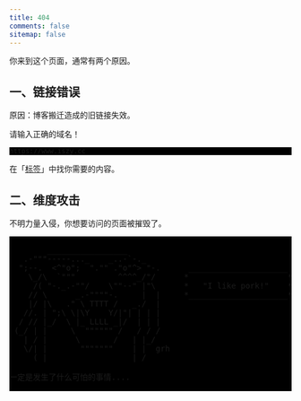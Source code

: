 ```yaml
---
title: 404
comments: false
sitemap: false
---
```


你来到这个页面，通常有两个原因。

## 一、链接错误

原因：博客搬迁造成的旧链接失效。

请输入正确的域名！

```
https://www.iszy.cc
```

在「[标签](/tags/)」中找你需要的内容。

## 二、维度攻击

不明力量入侵，你想要访问的页面被摧毁了。

<!----------------------------------------------------------------
         mm
      /^(  )^\                     Ascii arts included in this page:
      \,(..),/                     - R2D2, provided by: http://www.chris.com/
        V~~V                       - Texts, generated from: http://www.network-science.de/ascii/
                                   http:// cnfeat.github.io

------------------------------------------------------------------>

  <style>
    pre {
          background: black;
          border: none;
    }
  </style>

  <pre>

        _________________
   .-"""-----..._    _..-`-._
  ";--.  &lt;^"o";  "."" ."o"^&gt; "-.      _____________________
    \_/\  `"""         ^^^^_/"/      *                     *
     /( "-._.-""/    \""--" |"\      *   "I like pork!"    *
    // \      _.-""""-.     |  |     *_____________________*
    |/ |\   ." \ TTTT /   _./  |
   //. | ";\ \|\Y    Y/|"| | | |
  / // |_/  \ |_ LLLL _|/  | | |
 (_/ | |     \  """""" /   / / /
   | / |      \       /   | |_/
   \/| |       """""""    | |  grh
     ( |                  | /

一定是发生了什么可怕的事情....
    </pre>
